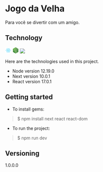 # Jogo da Velha
 
Para você se divertir com um amigo.
 
## Technology
<code><img height="20" src="https://raw.githubusercontent.com/github/explore/80688e429a7d4ef2fca1e82350fe8e3517d3494d/topics/react/react.png"></code>
<code><img height="20" src="https://raw.githubusercontent.com/github/explore/80688e429a7d4ef2fca1e82350fe8e3517d3494d/topics/nodejs/nodejs.png"></code>
<code><img height="20" src="https://raw.githubusercontent.com/github/explore/80688e429a7d4ef2fca1e82350fe8e3517d3494d/topics/nodejs/next.png"></code>
 
Here are the technologies used in this project.
 
* Node version  12.19.0
* Next version 10.0.1
* React version 17.0.1
 
## Getting started
 
* To install gems:
>    $ npm install next react react-dom

* To run the project:
>    $ npm run dev


## Versioning
 
1.0.0.0
 
